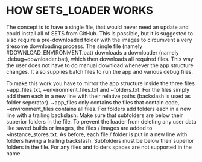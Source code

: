 # HOW SETS_LOADER WORKS
The concept is to have a single file, that would never need an update and could install all of SETS from GitHub. This is possible, but it is suggested to also require a pre-downloaded folder with the images to circumvent a very tiresome downloading process. The single file (namely #DOWNLOAD_ENVIRONMENT.bat) downloads a downloader (namely .debug\~downloader.bat), which then downloads all required files. This way the user does not have to do manual download whenever the app structure changes. It also supplies batch files to run the app and various debug files.

To make this work you have to mirror the app structure inside the three files ~app_files.txt, ~environment_files.txt and ~folders.txt. For the files simply add them each in a new line with their relative paths (backslash is used as folder seperator). ~app_files only contains the files that contain code, ~environment_files contains all files. For folders add folders each in a new line with a trailing backslash. Make sure that subfolders are below their superior folders in the file. To prevent the loader from deleting any user data like saved builds or images, the files / images are added to ~instance_stores.txt. As before, each file / folder is put in a new line with folders having a trailing backslash. Subfolders must be below their superior folders in the file. For any files and folders spaces are not supported in the name.
